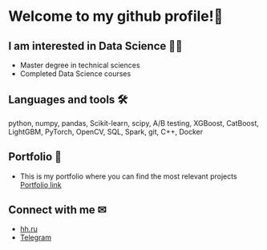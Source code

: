 # Welcome to my github profile!👋
## I am interested in Data Science 👩‍🎓
- Master degree in technical sciences
- Completed Data Science courses
## Languages and tools 🛠
python, numpy, pandas, Scikit-learn, scipy, A/B testing, XGBoost, CatBoost, LightGBM, PyTorch, OpenCV, SQL, Spark, git, C++, Docker
## Portfolio 🎯
- This is my portfolio where you can find the most relevant projects [Portfolio link](https://github.com/BGSs2019/Portfolio)
## Connect with me ✉
- [hh.ru](https://hh.ru/resume/f6c305cdff0e24cce90039ed1f75665345484c)
- [Telegram](https://t.me/gb98q)
